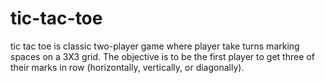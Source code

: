 # tic-tac-toe
tic tac toe is classic two-player game where player take turns marking spaces on a 3X3 grid. The objective is to be the first player to get three of their marks in row (horizontally, vertically, or diagonally).  
